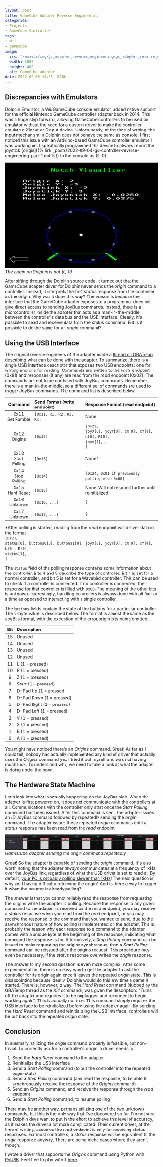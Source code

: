 ```yaml
---
layout: post
title: GameCube Adapter Reverse Engineering
categories:
- Projects
- GameCube Controller
tags:
- wii
- gamecube
image:
  src: "/assets/img/gc_adapter_reverse_engineering/gc_adapter_reverse_engineering.jpg"
  width: 1000
  height: 400
  alt: GameCube adapter
date: 2022-09-05 14:25 -0700
---
```

## Discrepancies with Emulators

[Dolphin Emulator](https://dolphin-emu.org/), a Wii/GameCube console emulator, [added native support](https://dolphin-emu.org/blog/2015/01/01/dolphin-progress-report-december-2014/) for the official Nintendo GameCube controller adapter back in 2014. This was a huge step forward, allowing GameCube controllers to be used on emulator without the need for a custom driver to make the controller emulate a Xinput or Dinput device. Unfortunately, at the time of writing, the input mechanism in Dolphin does not behave the same as console. I first noticed this issue with an Arduino-based GameCube controller emulator I was working on. I specifically programmed the device to always report the joystick [origin]({% link _posts/2022-09-04-gc-controller-reverse-engineering-part-1.md %}) to the console as (0, 0).

![The origin is incorrect on Dolphin](/assets/img/gc_adapter_reverse_engineering/wrong_origin.png)
_The origin on Dolphin is not (0, 0)_

After sifting through the Dolphin source code, it turned out that the GameCube adapter driver for Dolphin never sends the *origin* command to a controller. Instead, it interprets the first *status* response from the controller as the origin. Why was it done this way? The reason is because the interface that the GameCube adapter exposes to a programmer does not give direct access to sending JoyBus commands. Instead, there is a microcontroller inside the adapter that acts as a man-in-the-middle between the controller's data bus and the USB interface. Clearly, it's possible to send and receive data from the *status* command. But is it possible to do the same for an *origin* command?

## Using the USB Interface

The original reverse engineers of the adapter made a [thread on GBATemp](https://gbatemp.net/threads/wii-u-gamecube-adapter-reverse-engineering-cont.388169/) describing what can be done with the adapter. To summarize, there is a single USB interface descriptor that exposes two USB endpoints: one for writing and one for reading. Commands are written to the *write* endpoint (0x81) and responses (if any) are read from the *read* endpoint (0x02). The commands are not to be confused with JoyBus commands. Remember, there is a man-in-the-middle, so a different set of commands are used to *trigger* JoyBus commands. The command list is described below.

|        Command         | Send Format (write endpoint) | Response  Format (read endpoint)                                                            |
| :--------------------: | :--------------------------- | :------------------------------------------------------------------------------------------ |
|  0x11<br/>Set Rumble   | `[0x11, R1, R2, R3, R4]`     | None                                                                                        |
|    0x12<br/>Origins    | `[0x12]`                     | `[0x22,` <br/> `joyX[0], joyY[0], cX[0], cY[0], L[0], R[0],` <br/> `joyx[1],` ... <br/> `]` |
| 0x13<br/>Start Polling | `[0x13]`                     | None*                                                                                       |
| 0x14<br/>Stop Polling  | `[0x14]`                     | `[0x24, 0x01 if previously polling else 0x00]`                                              |
|  0x15<br/>Hard Reset   | `[0x15]`                     | None. Will not respond further until reinitialized.                                         |
|    0x16<br/>Unknown    | `[0x16, ...]`                | ?                                                                                           |
|    0x17<br/>Unknown    | `[0x17, ...]`                | ?                                                                                           |

\*After polling is started, reading from the *read* endpoint will deliver data in the format  
`[0x21,`  
`status[0], buttons0[0], buttons1[0], joyX[0], joyY[0], cX[0], cY[0], L[0], R[0],`  
`status[1],` ...  
`]`

The `status` field of the polling response contains some information about the controller. Bits 4 and 5 describe the type of controller. Bit 4 is set for a normal controller, and bit 5 is set for a Wavebird controller. This can be used to check if a controller is connected. If no controller is connected, the response for that controller is filled with `0x00`. The meaning of the other bits is unknown. Interestingly, handling controllers is always done with all four at a time as opposed to interacting with a single controller. 

The `buttons` fields contain the state of the buttons for a particular controller. The 2-byte value is described below. The format is almost the same as the JoyBus format, with the exception of the error/origin bits being omitted.

|  Bit  | Description               |
| :---: | :------------------------ |
|  15   | Unused                    |
|  14   | Unused                    |
|  13   | Unused                    |
|  12   | Unused                    |
|  11   | L (1 = pressed)           |
|  10   | R (1 = pressed)           |
|   9   | Z (1 = pressed)           |
|   8   | Start (1 = pressed)       |
|   7   | D-Pad Up (1 = pressed)    |
|   6   | D-Pad Down (1 = pressed)  |
|   5   | D-Pad Right (1 = pressed) |
|   4   | D-Pad Left (1 = pressed)  |
|   3   | Y (1 = pressed)           |
|   2   | X (1 = pressed)           |
|   1   | B (1 = pressed)           |
|   0   | A (1 = pressed)           |

You might have noticed there's an *Origins* command. Great! As far as I could tell, nobody had actually implemented any kind of driver that actually uses the *Origins* command yet. I tried it out myself and was not having much luck. To understand why, we need to take a look at what the adapter is doing under the hood.

## The Hardware State Machine

Let's look into what is actually happening on the JoyBus side. When the adapter is first powered on, it does not communicate with the controllers at all. Communications with the controller only start once the *Start Polling* command has been issued. After this command is sent, the adapter issues an *ID* JoyBus command followed by repeatedly sending the *origin* command. The adapter issues these repeated *origin* commands until a *status* response has been read from the *read* endpoint.

![GameCube adapter sending the origin command repeatedly](/assets/img/gc_adapter_reverse_engineering/origin_train.png)
_GameCube adapter sending the origin command repeatedly_

Great! So the adapter is capable of sending the *origin* command. It's also worth noting that the adapter *always* communicates at a frequency of 1kHz over the JoyBus link, regardless of what the USB driver is set to read at. By default, [your PC is probably polling slower than 1kHz](https://docs.google.com/document/d/1cQ3pbKZm_yUtcLK9ZIXyPzVbTJkvnfxKIyvuFMwzWe0/edit)! The next question is, why am I having difficulty retrieving the origin? And is there a way to trigger it when the adapter is already polling?

The answer is that you cannot reliably read the response from requesting the origins while the adapter is polling. Because the response to any given command to the adapter is received on the *read* endpoint, you may receive a *status* response when you read from the *read* endpoint, or you may receive the response to the command that you wanted to send, due to the asynchronous nature of how polling is implemented on the adapter. This is probably the reason why each response to a command to the adapter comes with a unique byte at the beginning of the response, indicating what command the response is for. Alternatively, a *Stop Polling* command can be issued to make requesting the origins synchronous, then a *Start Polling* command can be reissued after the origins request. This procedure may even be necessary, if the *status* response overwrites the *origin* response.

The answer to my second question is even more complex. After some experimentation, there is no easy way to get the adapter to ask the controller for its origin again once it leaves the repeated *origin* state. This is disappointing because ideally, Dolphin would do this any time a game is started. There is, however, *a* way. The *Hard Reset* command (dubbed by the GBATemp thread as the *Kill* command), was given the description: "Turns off the adapter and requires it to be unplugged and reconnect to begin working again". This is actually not true. This command simply requires the USB interface to be reinitialized before using the adapter again. By sending the *Hard Reset* command and reinitializing the USB interface, controllers will be put back into the repeated *origin* state.


## Conclusion

In summary, utilizing the *origin* command properly is feasible, but non-trivial. To correctly ask for a controller's origin, a driver needs to:

1. Send the *Hard Reset* command to the adapter
2. Reinitialize the USB interface
3. Send a *Start Polling* command (to put the controller into the repeated *origin* state)
4. Send a *Stop Polling* command (and read the response, to be able to synchronously receive the response of the *Origins* command)
5. Send an *Origins* command, and receive the response through the *read* endpoint
6. Send a *Start Polling* command, to resume polling

There may be another way, perhaps utilizing one of the two unknown commands, but this is the only way that I've discovered so far. I'm not sure the Dolphin devs want to put in the effort to achieve this level of accuracy, as it makes the driver a lot more complicated. Their current driver, at the time of writing, assumes the *read* endpoint is only for receiving *status* responses. For most controllers, a *status* response will be equivalent to the *origin* response anyway. There are some niche cases where they aren't though.

I wrote a driver that supports the *Origins* command using Python with [PyUSB](https://github.com/pyusb/pyusb). Feel free to play with it [here](https://github.com/jefflongo/gcadapter-python).
